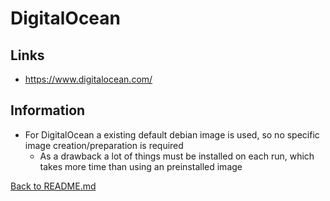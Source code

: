 # DigitalOcean

## Links
* https://www.digitalocean.com/

## Information
* For DigitalOcean a existing default debian image is used, so no specific image creation/preparation is required
    * As a drawback a lot of things must be installed on each run, which takes more time than using an preinstalled image

[Back to README.md](../../README.md)
